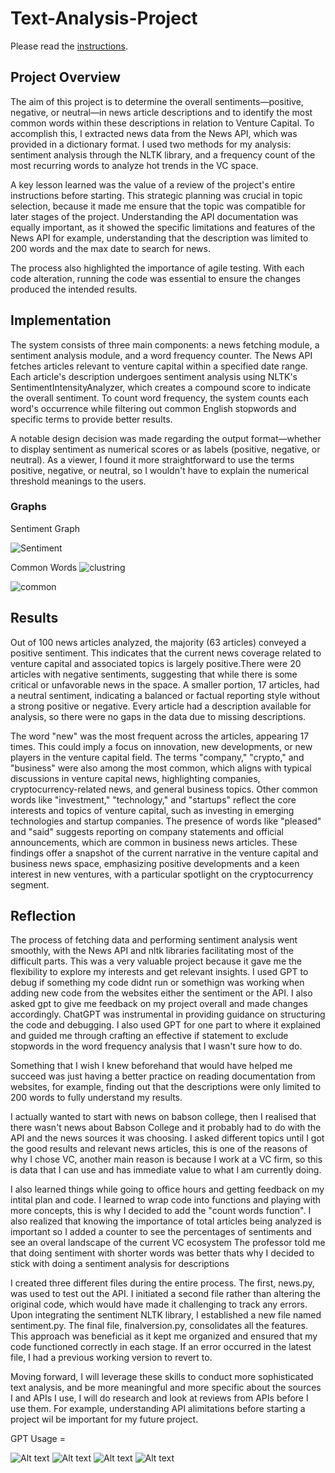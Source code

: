 # Text-Analysis-Project
 
Please read the [instructions](instructions.md).

## Project Overview 
The aim of this project is to determine the overall sentiments—positive, negative, or neutral—in news article descriptions and to identify the most common words within these descriptions in relation to Venture Capital. To accomplish this, I extracted news data from the News API, which was provided in a dictionary format. I used two methods for my analysis: sentiment analysis through the NLTK library, and a frequency count of the most recurring words to analyze hot trends in the VC space.

A key lesson learned was the value of a review of the project's entire instructions before starting. This strategic planning was crucial in topic selection, because it made me ensure that the topic was compatible for later stages of the project. Understanding the API documentation was equally important, as it showed the specific limitations and features of the News API for example, understanding that the description was limited to 200 words and the max date to search for news.

The process also highlighted the importance of agile testing. With each code alteration, running the code was essential to ensure the changes produced the intended results. 


## Implementation 
The system consists of three main components: a news fetching module, a sentiment analysis module, and a word frequency counter. The News API fetches articles relevant to venture capital within a specified date range. Each article's description undergoes sentiment analysis using NLTK's SentimentIntensityAnalyzer, which creates a compound score to indicate the overall sentiment. To count word frequency, the system counts each word's occurrence while filtering out common English stopwords and specific terms to provide better results.

A notable design decision was made regarding the output format—whether to display sentiment as numerical scores or as labels (positive, negative, or neutral). As a viewer, I found it more straightforward to use the terms positive, negative, or neutral, so I wouldn't have to explain the numerical threshold meanings to the users.

### Graphs
Sentiment Graph 

![Sentiment](images/sentiment.jpg)

Common Words
![clustring](images/text_clustering.png)

![common](images/common_words.jpg)


## Results 

Out of 100 news articles analyzed, the majority (63 articles) conveyed a positive sentiment. This indicates that the current news coverage related to venture capital and associated topics is largely positive.There were 20 articles with negative sentiments, suggesting that while there is some critical or unfavorable news in the space. A smaller portion, 17 articles, had a neutral sentiment, indicating a balanced or factual reporting style without a strong positive or negative. Every article had a description available for analysis, so there were no gaps in the data due to missing descriptions.

The word "new" was the most frequent across the articles, appearing 17 times. This could imply a focus on innovation, new developments, or new players in the venture capital field.
The terms "company," "crypto," and "business" were also among the most common, which aligns with typical discussions in venture capital news, highlighting companies, cryptocurrency-related news, and general business topics. Other common words like "investment," "technology," and "startups" reflect the core interests and topics of venture capital, such as investing in emerging technologies and startup companies.
The presence of words like "pleased" and "said" suggests reporting on company statements and official announcements, which are common in business news articles.
These findings offer a snapshot of the current narrative in the venture capital and business news space, emphasizing positive developments and a keen interest in new ventures, with a particular spotlight on the cryptocurrency segment.


## Reflection 

The process of fetching data and performing sentiment analysis went smoothly, with the News API and nltk libraries facilitating most of the difficult parts. This was a very valuable project because it gave me the flexibility to explore my interests and get relevant insights. I used GPT to debug if something my code didnt run or somethign was working when adding new code from the websites either the sentiment or the API. I also asked gpt to give me feedback on my project overall and made changes accordingly. ChatGPT was instrumental in providing guidance on structuring the code and debugging. I also used GPT for one part to where it explained and guided me through crafting an effective if statement to exclude stopwords in the word frequency analysis that I wasn't sure how to do.

Something that I wish I knew beforehand that would have helped me succeed was just having a better practice on reading documentation from websites, for example, finding out that the descriptions were only limited to 200 words to fully understand my results. 

I actually wanted to start with news on babson college, then I realised that there wasn't news about Babson College and it probably had to do with the API and the news sources it was choosing. I asked different topics until I got the good results and relevant news articles, this is one of the reasons of why I chose VC, another main reason is because I work at a VC firm, so this is data that I can use and has immediate value to what I am currently doing.

I also learned things while going to office hours and getting feedback on my intital plan and code. I learned to wrap code into functions and playing with more concepts, this is why I decided to add the "count words function". I also realized that knowing the importance of total articles being analyzed is important so I added a counter to see the percentages of sentiments and see an overal landscape of the current VC ecosystem The professor told me that doing sentiment with shorter words was better thats why I decided to stick with doing a sentiment analysis for descriptions 

I created three different files during the entire process. The first, news.py, was used to test out the API. I initiated a second file rather than altering the original code, which would have made it challenging to track any errors. Upon integrating the sentiment NLTK library, I established a new file named sentiment.py. The final file, finalversion.py, consolidates all the features. This approach was beneficial as it kept me organized and ensured that my code functioned correctly in each stage. If an error occurred in the latest file, I had a previous working version to revert to.

Moving forward, I will leverage these skills to conduct more sophisticated text analysis, and be more meaningful and more specific about the sources I and APIs I use, I will do research and look at reviews from APIs before I use them. For example, understanding API alimitations before starting a project wil be important for my future project.

GPT Usage = 

![Alt text](<explain dictionary.jpg>)
![Alt text](<improving prompt.jpg>)
![Alt text](<main function.jpg>)
![Alt text](Stopwords.jpg)